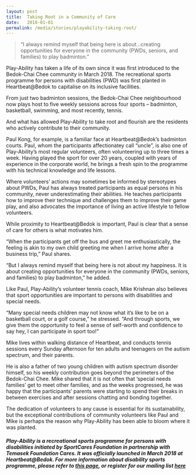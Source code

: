 ```yaml
---
layout: post
title:  Taking Root in a Community of Care
date:   2018-01-01
permalink: /media/stories/playability-taking-root/
---
```


> “I always remind myself that being here is about...creating opportunities for everyone in the community (PWDs, seniors, and families) to play badminton.” 

Play-Ability has taken a life of its own since it was first introduced to the Bedok-Chai Chee community in March 2018. The recreational sports programme for persons with disabilities (PWD) was first planted in Heartbeat@Bedok to capitalise on its inclusive facilities. 

From just two badminton sessions, the Bedok-Chai Chee neighbourhood now plays host to five weekly sessions across four sports – badminton, basketball, swimming, and most recently, tennis. 

And what has allowed Play-Ability to take root  and flourish are the residents who actively contribute to their community. 

Paul Kong, for example, is a familiar face at Heartbeat@Bedok’s badminton courts. Paul, whom the participants affectionatey call “uncle”, is also one of Play-Ability’s most regular volunteers, often volunteering up to three times a week. Having played the sport for over 20 years, coupled with years of experience in the corporate world, he brings a fresh spin to the programme with his technical knowledge and life lessons.

Where volunteers’ actions may sometimes be informed by stereotypes about PWDs, Paul has always treated participants as equal persons in his community, never underestimating their abilities. He teaches participants how to improve their technique and challenges them to improve their game play, and also advocates the importance of living an active lifestyle to fellow volunteers. 

While proximity to Heartbeat@Bedok is important, Paul is clear that a sense of care for others is what motivates him. 

“When the participants get off the bus and greet me enthusiastically, the feeling is akin to my own child greeting me when I arrive home after a business trip,” Paul shares. 

“But I always remind myself that being here is not about my happiness. It is about creating opportunities for everyone in the community (PWDs, seniors, and families) to play badminton,” he added.

Like Paul, Play-Ability’s volunteer tennis coach, Mike Krishnan also believes that sport opportunities are important to persons with disabilities and special needs.   

“Many special needs children may not know what it’s like to be on a basketball court, or a golf course,” he stressed. “And through sports, we give them the opportunity to feel a sense of self-worth and confidence to say hey, I can participate in sport too!”

Mike lives within walking distance of Heartbeat, and conducts tennis sessions every Sunday afternoon for ten adults and teenagers on the autism spectrum, and their parents. 

He is also a father of two young children with autism spectrum disorder himself, so his weekly contribution goes beyond the perimeters of the Bedok-Chai Chee. Mike shared that it is not often that ‘special needs families’ get to meet other families, and as the weeks progressed, he was happy that the participants’ parents were starting to spend their breaks in between exercises and after sessions chatting and bonding together.

The dedication of volunteers to any cause is essential for its sustainability, but the exceptional contributions of community volunteers like Paul and Mike is perhaps the reason why Play-Ability has been able to bloom where it was planted. 

##### Play-Ability is a recreational sports programme for persons with disabilities initiated by SportCares Foundation in partnership with Temasek Foundation Cares. It was officially launched in March 2018 at Heartbeat@Bedok. For more information about disability sports programme, please refer to [this page](https://isomer-sportcares-prototype.netlify.com/persons-with-disabilities/programmes/), or register for our mailing list [here](http://www.bit.ly/inclusivesportsg)
